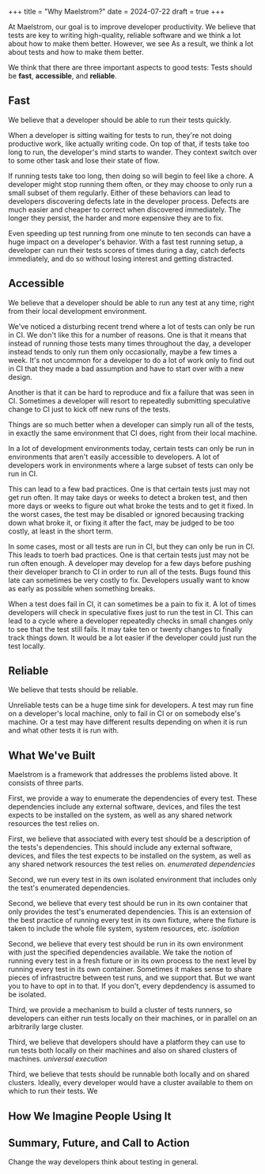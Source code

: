 +++
title = "Why Maelstrom?"
date = 2024-07-22
draft = true
+++

At Maelstrom, our goal is to improve developer productivity. We believe that
tests are key to writing high-quality, reliable software and we think a lot
about how to make them better. However, we see As a result, we think a lot
about tests and how to make them better.

We think that there are three important aspects to good tests: Tests should be
**fast**, **accessible**, and **reliable**.

<!-- more -->

## Fast

We believe that a developer should be able to run their tests quickly.

When a developer is sitting waiting for tests to run, they're not doing
productive work, like actually writing code. On top of that, if tests take too
long to run, the developer's mind starts to wander. They context switch over to
some other task and lose their state of flow.

If running tests take too long, then doing so will begin to feel like a chore.
A developer might stop running them often, or they may choose to only run a
small subset of them regularly. Either of these behaviors can lead to
developers discovering defects late in the developer process. Defects are much
easier and cheaper to correct when discovered immediately. The longer they
persist, the harder and more expensive they are to fix.

Even speeding up test running from one minute to ten seconds can have a huge
impact on a developer's behavior. With a fast test running setup, a developer can
run their tests scores of times during a day, catch defects immediately, and do
so without losing interest and getting distracted.

## Accessible

We believe that a developer should be able to run any test at any time, right
from their local development environment.

We've noticed a disturbing recent trend where a lot of tests can only be run in
CI. We don't like this for a number of reasons. One is that it means that
instead of running those tests many times throughout the day, a developer
instead tends to only run them only occasionally, maybe a few times a week.
It's not uncommon for a developer to do a lot of work only to find out in CI
that they made a bad assumption and have to start over with a new design.

Another is that it can be hard to reproduce and fix a failure that was seen in
CI. Sometimes a developer will resort to repeatedly submitting speculative
change to CI just to kick off new runs of the tests.

Things are so much better when a developer can simply run all of the tests, in
exactly the same environment that CI does, right from their local machine.

In a lot of development environments today, certain tests can only be run in
environments that aren't easily accessible to developers. A lot of developers
work in environments where a large subset of tests can only be run in CI.

This can lead to a few bad practices. One is that certain tests just may not get
run often. It may take days or weeks to detect a broken test, and then more
days or weeks to figure out what broke the tests and to get it fixed. In the
worst cases, the test may be disabled or ignored becausing tracking down what
broke it, or fixing it after the fact, may be judged to be too costly, at least
in the short term.

In some cases, most or all tests are run in CI, but they can only be run in CI.
This leads to toerh bad practices. One is that certain tests just may not be
run often enough. A developer may develop for a few days before pushing their
developer branch to CI in order to run all of the tests. Bugs found this late
can sometimes be very costly to fix. Developers usually want to know as early
as possible when something breaks.

When a test does fail in CI, it can sometimes be a pain to fix it. A lot of
times developers will check in speculative fixes just to run the test in CI.
This can lead to a cycle where a developer repeatedly checks in small changes
only to see that the test still fails. It may take ten or twenty changes to
finally track things down. It would be a lot easier if the developer could just
run the test locally.

## Reliable

We believe that tests should be reliable.

Unreliable tests can be a huge time sink for developers. A test may run fine on
a developer's local machine, only to fail in CI or on somebody else's machine.
Or a test may have different results depending on when it is run and what other
tests it is run with.

## What We've Built

Maelstrom is a framework that addresses the problems listed above. It consists
of three parts.

First, we provide a way to enumerate the dependencies of every test. These
dependencies include any external software, devices, and files the test expects
to be installed on the system, as well as any shared network resources the test
relies on.

First, we believe that associated with every test should be a description of
the tests's dependencies. This should include any external software, devices,
and files the test expects to be installed on the system, as well as any shared
network resources the test relies on. *enumerated dependencies*

Second, we run every test in its own isolated environment that includes only
the test's enumerated dependencies.

Second, we believe that every test should be run in its own container that only
provides the test's enumerated dependencies. This is an extension of the best
practice of running every test in its own fixture, where the fixture is taken
to include the whole file system, system resources, etc. *isolation*

Second, we believe that every test should be run in its own environment with
just the specified dependencies available. We take the notion of running every
test in a fresh fixture or in its own process to the next level by running
every test in its own container. Sometimes it makes sense to share pieces of
infrastructre between test runs, and we support that. But we want you to have
to opt in to that. If you don't, every depdendency is assumed to be isolated.

Third, we provide a mechanism to build a cluster of tests runners, so
developers can either run tests locally on their machines, or in parallel on an
arbitrarily large cluster.

Third, we believe that developers should have a platform they can use to run
tests both locally on their machines and also on shared clusters of machines.
*universal execution*

Third, we believe that tests should be runnable both locally and on shared
clusters. Ideally, every developer would have a cluster available to them on
which to run their tests. We 


## How We Imagine People Using It

## Summary, Future, and Call to Action
 Change the way developers think about testing in general.
